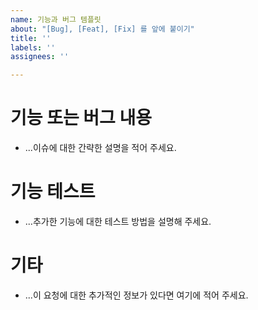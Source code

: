 ```yaml
---
name: 기능과 버그 템플릿
about: "[Bug], [Feat], [Fix] 를 앞에 붙이기"
title: ''
labels: ''
assignees: ''

---
```


# 기능 또는 버그 내용

- ...이슈에 대한 간략한 설명을 적어 주세요.

# 기능 테스트

- ...추가한 기능에 대한 테스트 방법을 설명해 주세요.

# 기타

- ...이 요청에 대한 추가적인 정보가 있다면 여기에 적어 주세요.
